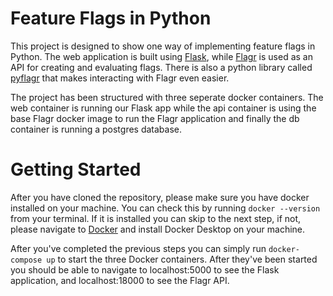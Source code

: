 # Feature Flags in Python

This project is designed to show one way of implementing feature flags in Python. The web application is built using [Flask](https://flask.palletsprojects.com/en/1.1.x/), while [Flagr](https://checkr.github.io/flagr/#/) is used as an API for creating and evaluating flags. There is also a python library called [pyflagr](https://github.com/checkr/pyflagr) that makes interacting with Flagr even easier.

The project has been structured with three seperate docker containers. The web container is running our Flask app while the api container is using the base Flagr docker image to run the Flagr application and finally the db container is running a postgres database. 


# Getting Started

After you have cloned the repository, please make sure you have docker installed on your machine. You can check this by running ```docker --version``` from your terminal. If it is installed you can skip to the next step, if not, please navigate to [Docker](https://www.docker.com/get-started) and install Docker Desktop on your machine. 

After you've completed the previous steps you can simply run ```docker-compose up``` to start the three Docker containers. After they've been started you should be able to navigate to localhost:5000 to see the Flask application, and localhost:18000 to see the Flagr API. 